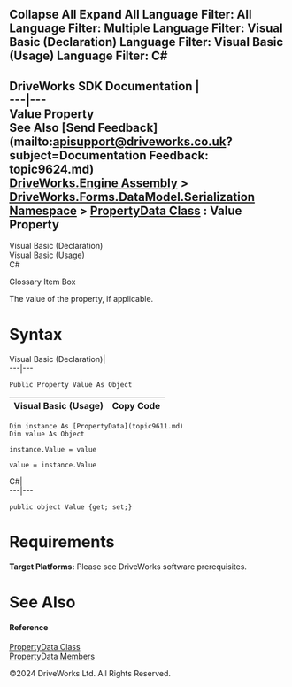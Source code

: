        

 Collapse All Expand All  Language Filter: All  Language Filter: Multiple  Language Filter: Visual Basic (Declaration) Language Filter: Visual Basic (Usage) Language Filter: C#  
---  
DriveWorks SDK Documentation  |   
---|---  
Value Property   
See Also [Send Feedback](mailto:apisupport@driveworks.co.uk?subject=Documentation Feedback: topic9624.md)  
[DriveWorks.Engine Assembly](topic2156.md) > [DriveWorks.Forms.DataModel.Serialization Namespace](topic9591.md) > [PropertyData Class](topic9611.md) : Value Property  
---  
  
Visual Basic (Declaration)    
Visual Basic (Usage)    
C# 

Glossary Item Box

The value of the property, if applicable. 

# Syntax

Visual Basic (Declaration)|   
---|---  
      
    
    Public Property Value As Object  
  
Visual Basic (Usage)| Copy Code  
---|---  
      
    
    Dim instance As [PropertyData](topic9611.md)
    Dim value As Object
     
    instance.Value = value
     
    value = instance.Value  
  
C#|   
---|---  
      
    
    public object Value {get; set;}  
  
# Requirements

**Target Platforms:** Please see DriveWorks software prerequisites.

# See Also

#### Reference

[PropertyData Class](topic9611.md)   
[PropertyData Members](topic9612.md)

©2024 DriveWorks Ltd. All Rights Reserved.
